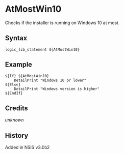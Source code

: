 # AtMostWin10

Checks if the installer is running on Windows 10 at most.

## Syntax

	logic_lib_statement ${AtMostWin10}

## Example

	${If} ${AtMostWin10}
		DetailPrint "Windows 10 or lower"
	${Else}
		DetailPrint "Windows version is higher"
	${EndIf}

## Credits

*unknown*

## History

Added in NSIS v3.0b2
